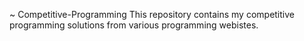 ~ Competitive-Programming
This repository contains my competitive programming solutions from various programming webistes.

